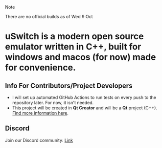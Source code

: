 > [!NOTE]
> There are no official builds as of Wed 9 Oct

# uSwitch is a modern open source emulator written in C++, built for windows and macos (for now) made for convenience.








## Info For Contributors/Project Developers

- I will set up automated GitHub Actions to run tests on every push to the repository later. For now, it isn't needed.
- This project will be created in **Qt Creator** and will be a **Qt** project (C++). [Find more information here](https://www.qt.io/product/development-tools).

## Discord

Join our Discord community: [Link](https://discord.gg/mz9JbugQZT)



